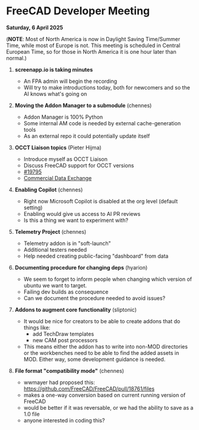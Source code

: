 # FreeCAD Developer Meeting

**Saturday, 6 April 2025**

(**NOTE**: Most of North America is now in Daylight Saving Time/Summer Time, while most of Europe is not. This meeting is scheduled in Central European Time, so for those in North America it is one hour later than normal.)

1. **screenapp.io is taking minutes**
   - An FPA admin will begin the recording
   - Will try to make introductions today, both for newcomers and so the AI knows what's going on

2. **Moving the Addon Manager to a submodule** (chennes)
   - Addon Manager is 100% Python
   - Some internal AM code is needed by external cache-generation tools
   - As an external repo it could potentially update itself

3. **OCCT Liaison topics** (Pieter Hijma)
   - Introduce myself as OCCT Liaison
   - Discuss FreeCAD support for OCCT versions
   - [#19795](https://github.com/FreeCAD/FreeCAD/issues/19795)
   - [Commercial Data Exchange](https://forum.freecad.org/viewtopic.php?t=95294)

4. **Enabling Copilot** (chennes)
   - Right now Microsoft Copilot is disabled at the org level (default setting)
   - Enabling would give us access to AI PR reviews
   - Is this a thing we want to experiment with?

5. **Telemetry Project** (chennes)
   - Telemetry addon is in "soft-launch"
   - Additional testers needed
   - Help needed creating public-facing "dashboard" from data

6. **Documenting procedure for changing deps** (hyarion)
   - We seem to forget to inform people when changing which version of ubuntu we want to target.
   - Failing dev builds as consequence
   - Can we document the procedure needed to avoid issues?

7. **Addons to augment core functionality** (sliptonic)
   - It would be nice for creators to be able to create addons that do things like:
      - add TechDraw templates
      - new CAM post processors
   - This means either the addon has to write into non-MOD directories or the workbenches need to be able to find the added assets in MOD.  Either way, some development guidance is needed.
  
8. **File format "compatibility mode"** (chennes)
   - wwmayer had proposed this: https://github.com/FreeCAD/FreeCAD/pull/18761/files
   - makes a one-way conversion based on current running version of FreeCAD
   - would be better if it was reversable, or we had the ability to save as a 1.0 file
   - anyone interested in coding this?
